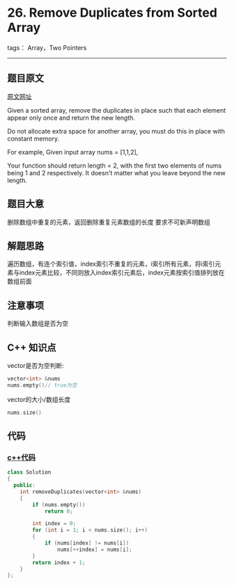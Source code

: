 # 26. Remove Duplicates from Sorted Array

tags： Array，Two Pointers

---

## 题目原文
[原文网址](https://leetcode.com/problems/remove-duplicates-from-sorted-array/description/)

Given a sorted array, remove the duplicates in place such that each element appear only once and return the new length.
	
Do not allocate extra space for another array, you must do this in place with constant memory.
	
For example,
Given input array nums = [1,1,2],
	
Your function should return length = 2, with the first two elements of nums being 1 and 2 respectively. It doesn't matter what you leave beyond the new length.

## 题目大意
删除数组中重复的元素，返回删除重复元素数组的长度
要求不可新声明数组

## 解题思路

遍历数组，有连个索引值，index索引不重复的元素，i索引所有元素，将i索引元素与index元素比较，不同则放入index索引元素后，index元素按索引值排列放在数组前面

## 注意事项

判断输入数组是否为空

## C++ 知识点

vector是否为空判断:

```c++
vector<int> &nums
nums.empty()// true为空
```

vector的大小/数组长度

```c++
nums.size()
```

## 代码

### [c++代码](./src/cpp/RemoveDuplicatesFromSortedArray.cpp)

```c++
class Solution
{
  public:
    int removeDuplicates(vector<int> &nums)
    {
        if (nums.empty())
            return 0;

        int index = 0;
        for (int i = 1; i < nums.size(); i++)
        {
            if (nums[index] != nums[i])
                nums[++index] = nums[i];
        }
        return index + 1;
    }
};
```

